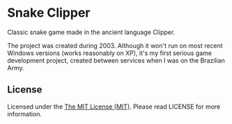 # Snake Clipper

Classic snake game made in the ancient language Clipper.

The project was created during 2003. Although it won't run on most recent Windows versions (works reasonably on XP), it's my first serious game development project, created between services when I was on the Brazilian Army.

## License

Licensed under the [The MIT License (MIT)](http://opensource.org/licenses/MIT). Please read LICENSE for more information.